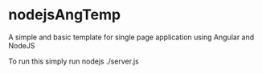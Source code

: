 # nodejsAngTemp
A simple and basic template for single page application using Angular and NodeJS

To run this simply run 
nodejs ./server.js 
